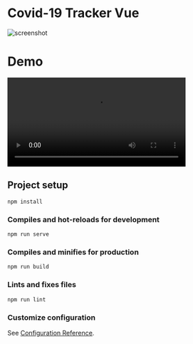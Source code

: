 # Covid-19 Tracker Vue

 <image src="./src/assets/screenshot.png" alt="screenshot">

# Demo


<video width="400" controls>
  <source src="./src/assets/video-demo.webm" type="video/webm">
  Your browser does not support HTML video.
</video>

## Project setup
```
npm install
```

### Compiles and hot-reloads for development
```
npm run serve
```

### Compiles and minifies for production
```
npm run build
```

### Lints and fixes files
```
npm run lint
```

### Customize configuration
See [Configuration Reference](https://cli.vuejs.org/config/).
